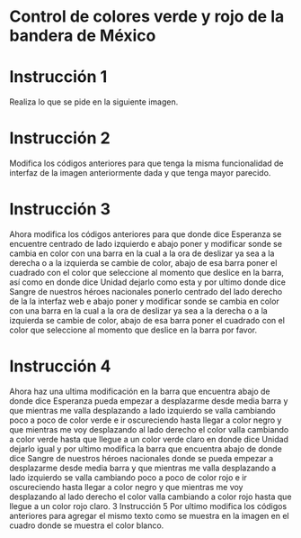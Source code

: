 # Control de colores verde y rojo de la bandera de México
 # Instrucción 1
Realiza lo que se pide en la siguiente imagen.
 # Instrucción 2
Modifica los códigos anteriores para que tenga la misma funcionalidad de interfaz de la imagen anteriormente dada y que tenga mayor parecido.
 # Instrucción 3
Ahora modifica los códigos anteriores para que donde dice Esperanza se encuentre centrado de lado izquierdo e abajo poner y modificar sonde se cambia en color con una barra en la cual a la ora de deslizar ya sea a la derecha o a la izquierda se cambie de color, abajo de esa barra poner el cuadrado con el color que seleccione al momento que deslice en la barra, así como en donde dice Unidad dejarlo como esta y por ultimo donde dice Sangre de nuestros héroes nacionales ponerlo centrado del lado derecho de la la interfaz web e  abajo poner y modificar sonde se cambia en color con una barra en la cual a la ora de deslizar ya sea a la derecha o a la izquierda se cambie de color, abajo de esa barra poner el cuadrado con el color que seleccione al momento que deslice en la barra por favor.
 # Instrucción 4
Ahora haz una ultima modificación en la barra que encuentra abajo de donde dice Esperanza pueda empezar a desplazarme desde media barra y que mientras me valla desplazando a lado izquierdo se valla cambiando poco a poco de color verde e ir oscureciendo hasta llegar a color negro y que mientras me voy desplazando al lado derecho el color valla cambiando a color verde hasta que llegue a un color verde claro en donde dice Unidad dejarlo igual y por ultimo modifica la barra que encuentra abajo de donde dice Sangre de nuestros héroes nacionales donde se pueda empezar a desplazarme desde media barra y que mientras me valla desplazando a lado izquierdo se valla cambiando poco a poco de color rojo e ir oscureciendo hasta llegar a color negro y que mientras me voy desplazando al lado derecho el color valla cambiando a color rojo hasta que llegue a un color rojo claro.
 3 Instrucción 5
Por ultimo modifica los códigos anteriores para agregar el mismo texto como se muestra en la imagen en el cuadro donde se muestra el color blanco.
